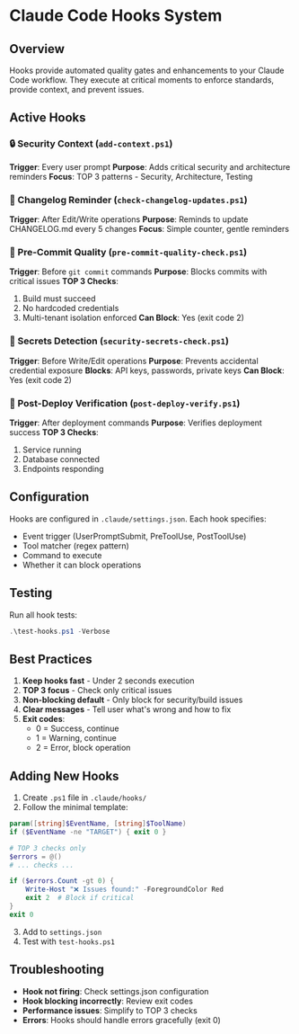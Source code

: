 # Claude Code Hooks System

## Overview
Hooks provide automated quality gates and enhancements to your Claude Code workflow. They execute at critical moments to enforce standards, provide context, and prevent issues.

## Active Hooks

### 🔒 Security Context (`add-context.ps1`)
**Trigger**: Every user prompt
**Purpose**: Adds critical security and architecture reminders
**Focus**: TOP 3 patterns - Security, Architecture, Testing

### 📝 Changelog Reminder (`check-changelog-updates.ps1`)
**Trigger**: After Edit/Write operations
**Purpose**: Reminds to update CHANGELOG.md every 5 changes
**Focus**: Simple counter, gentle reminders

### 🚫 Pre-Commit Quality (`pre-commit-quality-check.ps1`)
**Trigger**: Before `git commit` commands
**Purpose**: Blocks commits with critical issues
**TOP 3 Checks**:
1. Build must succeed
2. No hardcoded credentials
3. Multi-tenant isolation enforced
**Can Block**: Yes (exit code 2)

### 🔐 Secrets Detection (`security-secrets-check.ps1`)
**Trigger**: Before Write/Edit operations
**Purpose**: Prevents accidental credential exposure
**Blocks**: API keys, passwords, private keys
**Can Block**: Yes (exit code 2)

### 🚀 Post-Deploy Verification (`post-deploy-verify.ps1`)
**Trigger**: After deployment commands
**Purpose**: Verifies deployment success
**TOP 3 Checks**:
1. Service running
2. Database connected
3. Endpoints responding

## Configuration
Hooks are configured in `.claude/settings.json`. Each hook specifies:
- Event trigger (UserPromptSubmit, PreToolUse, PostToolUse)
- Tool matcher (regex pattern)
- Command to execute
- Whether it can block operations

## Testing
Run all hook tests:
```powershell
.\test-hooks.ps1 -Verbose
```

## Best Practices
1. **Keep hooks fast** - Under 2 seconds execution
2. **TOP 3 focus** - Check only critical issues
3. **Non-blocking default** - Only block for security/build issues
4. **Clear messages** - Tell user what's wrong and how to fix
5. **Exit codes**:
   - 0 = Success, continue
   - 1 = Warning, continue
   - 2 = Error, block operation

## Adding New Hooks
1. Create `.ps1` file in `.claude/hooks/`
2. Follow the minimal template:
```powershell
param([string]$EventName, [string]$ToolName)
if ($EventName -ne "TARGET") { exit 0 }

# TOP 3 checks only
$errors = @()
# ... checks ...

if ($errors.Count -gt 0) {
    Write-Host "❌ Issues found:" -ForegroundColor Red
    exit 2  # Block if critical
}
exit 0
```
3. Add to `settings.json`
4. Test with `test-hooks.ps1`

## Troubleshooting
- **Hook not firing**: Check settings.json configuration
- **Hook blocking incorrectly**: Review exit codes
- **Performance issues**: Simplify to TOP 3 checks
- **Errors**: Hooks should handle errors gracefully (exit 0)
